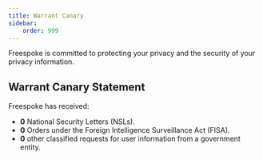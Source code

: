 ```yaml
---
title: Warrant Canary
sidebar:
    order: 999
---
```


Freespoke is committed to protecting your privacy and the security of your privacy information.

## Warrant Canary Statement

Freespoke has received:

- **0** National Security Letters (NSLs).
- **0** Orders under the Foreign Intelligence Surveillance Act (FISA).
- **0** other classified requests for user information from a government entity.